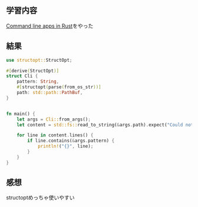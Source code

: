 ## 学習内容

[Command line apps in Rust](https://rust-cli.github.io/book/index.html#command-line-apps-in-rust)をやった

## 結果

```rust
use structopt::StructOpt;

#[derive(StructOpt)]
struct Cli {
    pattern: String,
    #[structopt(parse(from_os_str))]
    path: std::path::PathBuf,
}


fn main() {
    let args = Cli::from_args();
    let content = std::fs::read_to_string(&args.path).expect("Could not read file");

    for line in content.lines() {
        if line.contains(&args.pattern) {
            println!("{}", line);
        }
    }
}

```

## 感想

structoptめっちゃ使いやすい
